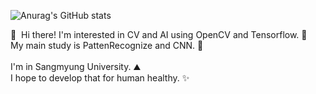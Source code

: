 ![Anurag's GitHub stats](https://github-readme-stats.vercel.app/api?username=0csong&show_icons=true&theme=radical)
<p>
  👋&nbsp; Hi there! I'm interested in CV and AI</b> using OpenCV and Tensorflow. 🚀<br/>
  My main study is PattenRecognize and CNN. 💖<br/><br/>
  I'm in Sangmyung University. ⛰<br/>
  I hope to develop that for human healthy. ✨ <br/><br/>
</p>
